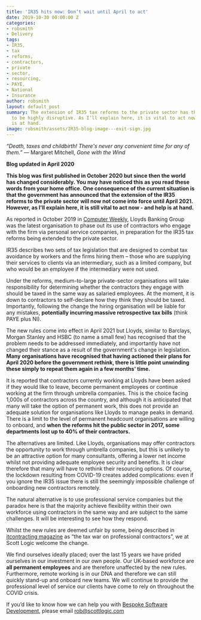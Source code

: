```yaml
---
title: 'IR35 hits now: Don’t wait until April to act'
date: 2019-10-30 00:00:00 Z
categories:
- robsmith
- Delivery
tags:
- IR35,
- tax
- reforms,
- contractors,
- private
- sector,
- resourcing,
- PAYE,
- National
- Insurance
author: robsmith
layout: default_post
summary: The extension of IR35 tax reforms to the private sector has the potential
  to be highly disruptive. As I’ll explain here, it is vital to act now – and help
  is at hand.
image: robsmith/assets/IR35-blog-image---exit-sign.jpg
---
```


_“Death, taxes and childbirth! There's never any convenient time for any of them.”_
― Margaret Mitchell, _Gone with the Wind_

**Blog updated in April 2020**

**This blog was first published in October 2020 but since then the world has changed considerably. You may have noticed this as you read these words from your home office.  One consequence of the current situation is that the government has announced that the extension of the IR35 reforms to the private sector will now not come into force until April 2021. However, as I'll explain here, it is still vital to act now - and help is at hand.**

As reported in October 2019 in [Computer Weekly](https://www.computerweekly.com/news/252471739/IR35-reforms-Lloyds-Bank-contractors-to-get-deadline-on-future-employment-status), Lloyds Banking Group was the latest organisation to phase out its use of contractors who engage with the firm via personal service companies, in preparation for the IR35 tax reforms being extended to the private sector.

IR35 describes two sets of tax legislation that are designed to combat tax avoidance by workers and the firms hiring them – those who are supplying their services to clients via an intermediary, such as a limited company, but who would be an employee if the intermediary were not used. 

Under the reforms, medium-to-large private-sector organisations will take responsibility for determining whether the contractors they engage with should be taxed in the same way as salaried employees. At the moment, it is down to contractors to self-declare how they think they should be taxed. Importantly, following the change the hiring organisation will be liable for any mistakes, **potentially incurring massive retrospective tax bills** (think PAYE plus NI).

The new rules come into effect in April 2021 but Lloyds, similar to Barclays, Morgan Stanley and HSBC (to name a small few) has recognised that the problem needs to be addressed immediately, and importantly have not changed their stance as a result of the government's change in legislation. **Many organisations have recognised that having actioned their plans for April 2020 before the government rethink, there is little point unwinding these simply to repeat them again in a few months' time.**

It is reported that contractors currently working at Lloyds have been asked if they would like to leave, become permanent employees or continue working at the firm through umbrella companies. This is the choice facing 1,000s of contractors across the country, and although it is anticipated that many will take the option of permanent work, this does not provide an adequate solution for organisations like Lloyds to manage peaks in demand. There is a limit to the level of permanent headcount organisations are willing to onboard, and **when the reforms hit the public sector in 2017, some departments lost up to 40% of their contractors.**

The alternatives are limited. Like Lloyds, organisations may offer contractors the opportunity to work through umbrella companies, but this is unlikely to be an attractive option for many consultants, offering a lower net income whilst not providing adequate employee security and benefits. It is clear therefore that many will have to rethink their resourcing options. Of course, the lockdown resulting from COVID-19 creates added complications: even if you ignore the IR35 issue there is still the seemingly impossible challenge of onboarding new contractors remotely.

The natural alternative is to use professional service companies but the paradox here is that the majority achieve flexibility within their own workforce using contractors in the same way and are subject to the same challenges. It will be interesting to see how they respond.

Whilst the new rules are deemed unfair by some, being described in [itcontracting magazine](https://www.itcontracting.com/the-tax-war-on-professional-contractors/) as “the tax war on professional contractors”, we at Scott Logic welcome the change. 

We find ourselves ideally placed; over the last 15 years we have prided ourselves in our investment in our own people. Our UK-based workforce are **all permanent employees** and are therefore unaffected by the new rules. Furthermore, remote working is in our DNA and therefore we can still quickly stand-up and onboard new teams.  We will continue to provide the professional level of service our clients have come to rely on throughout the COVID crisis. 

If you’d like to know how we can help you with [Bespoke Software Development](https://www.scottlogic.com/what-we-do/bespoke-software-development/), please email [rob@scottlogic.com](mailto:rob@scottlogic.com)

